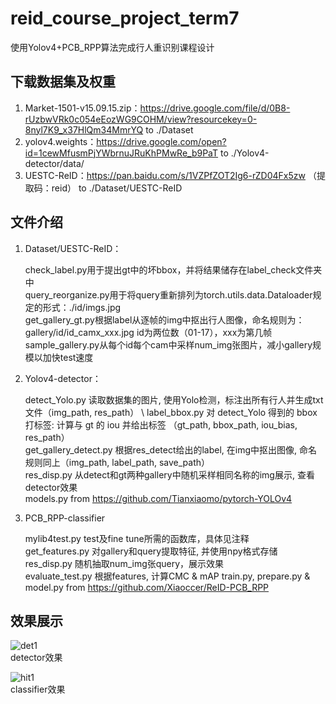 # reid_course_project_term7
使用Yolov4+PCB_RPP算法完成行人重识别课程设计

## 下载数据集及权重
1. Market-1501-v15.09.15.zip：https://drive.google.com/file/d/0B8-rUzbwVRk0c054eEozWG9COHM/view?resourcekey=0-8nyl7K9_x37HlQm34MmrYQ   to   ./Dataset
2. yolov4.weights：https://drive.google.com/open?id=1cewMfusmPjYWbrnuJRuKhPMwRe_b9PaT  to  ./Yolov4-detector/data/
3. UESTC-ReID：https://pan.baidu.com/s/1VZPfZOT2Ig6-rZD04Fx5zw （提取码：reid）  to  ./Dataset/UESTC-ReID

## 文件介绍
1. Dataset/UESTC-ReID：

    check_label.py用于提出gt中的坏bbox，并将结果储存在label_check文件夹中 \
    query_reorganize.py用于将query重新排列为torch.utils.data.Dataloader规定的形式：./id/imgs.jpg \
    get_gallery_gt.py根据label从逐帧的img中抠出行人图像，命名规则为：gallery/id/id_camx_xxx.jpg id为两位数（01-17），xxx为第几帧 \
    sample_gallery.py从每个id每个cam中采样num_img张图片，减小gallery规模以加快test速度
 
2. Yolov4-detector：
    
    detect_Yolo.py  读取数据集的图片, 使用Yolo检测，标注出所有行人并生成txt文件（img_path, res_path） \ 
    label_bbox.py  对 detect_Yolo 得到的 bbox 打标签: 计算与 gt 的 iou 并给出标签 （gt_path, bbox_path, iou_bias, res_path） \
    get_gallery_detect.py  根据res_detect给出的label, 在img中抠出图像, 命名规则同上（img_path, label_path, save_path） \
    res_disp.py  从detect和gt两种gallery中随机采样相同名称的img展示, 查看detector效果 \
    models.py from https://github.com/Tianxiaomo/pytorch-YOLOv4

3. PCB_RPP-classifier
    
    mylib4test.py  test及fine tune所需的函数库，具体见注释 \
    get_features.py 对gallery和query提取特征, 并使用npy格式存储 \
    res_disp.py  随机抽取num_img张query，展示效果 \
    evaluate_test.py 根据features, 计算CMC & mAP
    train.py, prepare.py & model.py from https://github.com/Xiaoccer/ReID-PCB_RPP
 
## 效果展示

![det1](https://github.com/zjzhaogithub/imgs/blob/main/det1.jpg) \
detector效果

![hit1](https://github.com/zjzhaogithub/imgs/blob/main/hit.png) \
classifier效果
